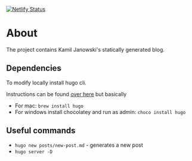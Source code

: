 [![Netlify Status](https://api.netlify.com/api/v1/badges/104e1008-dd14-4d94-a81f-1781bcbc8cac/deploy-status)](https://app.netlify.com/sites/kamil-janowski-blog/deploys)

# About

The project contains Kamil Janowski's statically generated blog.

## Dependencies

To modify locally install hugo cli.

Instructions can be found [over here](https://gohugo.io/getting-started/quick-start/)
but basically

* For mac: `brew install hugo`
* For windows install chocolatey and run as admin: `choco install hugo`

## Useful commands

* `hugo new posts/new-post.md` - generates a new post
* `hugo server -D`